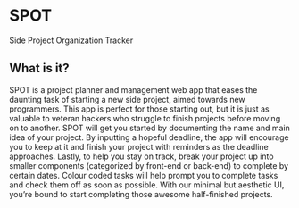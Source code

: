 # SPOT
Side Project Organization Tracker

## What is it?
SPOT is a project planner and management web app that eases the daunting task of starting a new side project, aimed towards new programmers. This app is perfect for those starting out, but it is just as valuable to veteran hackers who struggle to finish projects before moving on to another. SPOT will get you started by documenting the name and main idea of your project. By inputting a hopeful deadline, the app will encourage you to keep at it and finish your project with reminders as the deadline approaches. Lastly, to help you stay on track, break your project up into smaller components (categorized by front-end or back-end) to complete by certain dates. Colour coded tasks will help prompt you to complete tasks and check them off as soon as possible. With our minimal but aesthetic UI, you’re bound to start completing those awesome half-finished projects.
